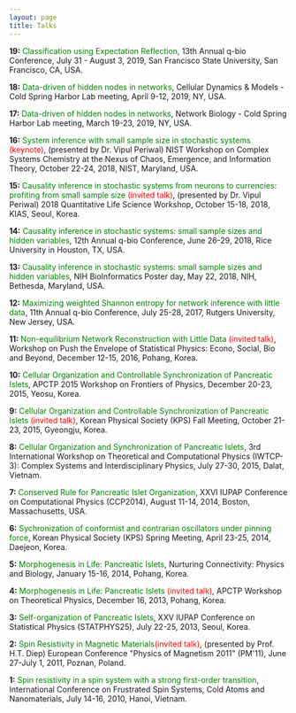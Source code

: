 ```yaml
---
layout: page
title: Talks
---
```



**19:** <span style="color:green">Classification using Expectation Reflection</span>, 
13th Annual q-bio Conference, July 31 - August 3, 2019, San Francisco State University, San Francisco, CA, USA.

**18:** <span style="color:green">Data-driven of hidden nodes in networks</span>, 
Cellular Dynamics & Models - Cold Spring Harbor Lab meeting, April 9-12, 2019, NY, USA.

**17:** <span style="color:green">Data-driven of hidden nodes in networks</span>, 
Network Biology - Cold Spring Harbor Lab meeting, March 19-23, 2019, NY, USA.

**16:** <span style="color:green">System inference with small sample size in stochastic systems</span> <span style="color:red">(keynote)</span>,
(presented by Dr. Vipul Periwal)
NIST Workshop on Complex Systems Chemistry at the Nexus of Chaos, Emergence, and Information Theory</span>,
October 22-24, 2018, NIST, Maryland, USA.

**15:** <span style="color:green">Causality inference in stochastic systems from neurons to currencies: profiting from small sample size </span><span style="color:red">(invited talk)</span>,
(presented by Dr. Vipul Periwal)
2018 Quantitative Life Science Workshop,
October 15-18, 2018, KIAS, Seoul, Korea. 

**14:** <span style="color:green">Causality inference in stochastic systems: small sample sizes and hidden variables</span>,
12th Annual q-bio Conference, June 26-29, 2018, 
Rice University in Houston, TX, USA.

**13:** <span style="color:green">Causality inference in stochastic systems: small sample sizes and hidden variables</span>,
NIH BioInformatics Poster day, 
May 22, 2018, NIH, Bethesda, Maryland, USA.

**12:** <span style="color:green">Maximizing weighted Shannon entropy for network inference with little data</span>,
11th Annual q-bio Conference, 
July 25-28, 2017, Rutgers University, New Jersey, USA.

**11:** <span style="color:green">Non-equilibrium Network Reconstruction with Little Data </span> <span style="color:red">(invited talk)</span>,
Workshop on Push the Envelope of Statistical Physics: Econo, Social, Bio and Beyond,
December 12-15, 2016, Pohang, Korea.

**10:** <span style="color:green">Cellular Organization and Controllable Synchronization of Pancreatic Islets</span>,
APCTP 2015 Workshop on Frontiers of Physics, 
December 20-23, 2015, Yeosu, Korea.

**9:** <span style="color:green">Cellular Organization and Controllable Synchronization of Pancreatic Islets</span> <span style="color:red">(invited talk)</span>,
Korean Physical Society (KPS) Fall Meeting, 
October 21-23, 2015, Gyeongju, Korea.

**8:** <span style="color:green">Cellular Organization and Synchronization of Pancreatic Islets</span>,
3rd International Workshop on Theoretical and Computational Physics (IWTCP-3): Complex Systems and Interdisciplinary Physics,
July 27-30, 2015, Dalat, Vietnam.

**7:** <span style="color:green">Conserved Rule for Pancreatic Islet Organization</span>,
XXVI IUPAP Conference on Computational Physics (CCP2014),
August 11-14, 2014, Boston, Massachusetts, USA.

**6:** <span style="color:green">Sychronization of conformist and contrarian oscillators under pinning force</span>,
Korean Physical Society (KPS) Spring Meeting,
April 23-25, 2014, Daejeon, Korea.

**5:** <span style="color:green">Morphogenesis in Life: Pancreatic Islets</span>,
Nurturing Connectivity: Physics and Biology,
January 15-16, 2014, Pohang, Korea.

**4:** <span style="color:green">Morphogenesis in Life: Pancreatic Islets</span> <span style="color:red">(invited talk)</span>,
APCTP Workshop on Theoretical Physics,
December 16, 2013, Pohang, Korea.

**3:** <span style="color:green">Self-organization of Pancreatic Islets</span>,
XXV IUPAP Conference on Statistical Physics (STATPHYS25),
July 22-25, 2013, Seoul, Korea.

**2:** <span style="color:green">Spin Resistivity in Magnetic Materials</span><span style="color:red">(invited talk)</span>,
(presented by Prof. H.T. Diep)
European Conference "Physics of Magnetism 2011" (PM'11),
June 27-July 1, 2011, Poznan, Poland.

**1:** <span style="color:green">Spin resistivity in a spin system with a strong first-order transition</span>,
International Conference on Frustrated Spin Systems, Cold Atoms and Nanomaterials,
July 14-16, 2010, Hanoi, Vietnam.
